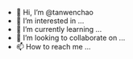 - 👋 Hi, I’m @tanwenchao
- 👀 I’m interested in ...
- 🌱 I’m currently learning ...
- 💞️ I’m looking to collaborate on ...
- 📫 How to reach me ...

<!---
tanwenchao/tanwenchao is a ✨ special ✨ repository because its `README.md` (this file) appears on your GitHub profile.
You can click the Preview link to take a look at your changes.
--->
